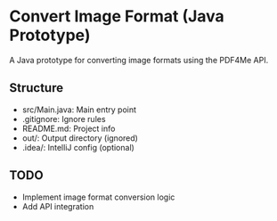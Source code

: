 # Convert Image Format (Java Prototype)

A Java prototype for converting image formats using the PDF4Me API.

## Structure

- src/Main.java: Main entry point
- .gitignore: Ignore rules
- README.md: Project info
- out/: Output directory (ignored)
- .idea/: IntelliJ config (optional)

## TODO
- Implement image format conversion logic
- Add API integration 